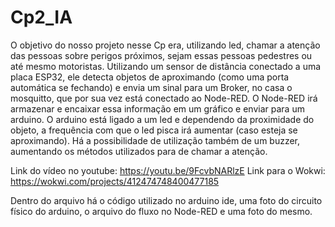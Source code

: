 # Cp2_IA

O objetivo do nosso projeto nesse Cp era, utilizando led, chamar a atenção das pessoas sobre perigos próximos, sejam essas pessoas pedestres ou até mesmo motoristas. 
Utilizando um sensor de distância conectado a uma placa ESP32, ele detecta objetos de aproximando (como uma porta automática se fechando) e envia um sinal para um Broker, no casa o mosquitto, que por sua vez está conectado ao Node-RED.
O Node-RED irá armazenar e encaixar essa informação em um gráfico e enviar para um arduino.
O arduino está ligado a um led e dependendo da proximidade do objeto, a frequência com que o led pisca irá aumentar (caso esteja se aproximando). 
Há a possibilidade de utilização também de um buzzer, aumentando os métodos utilizados para de chamar a atenção.

Link do vídeo no youtube: https://youtu.be/9FcvbNARlzE
Link para o Wokwi: https://wokwi.com/projects/412474748400477185

Dentro do arquivo há o código utilizado no arduino ide, uma foto do circuito físico do arduino, o arquivo do fluxo no Node-RED e uma foto do mesmo. 
